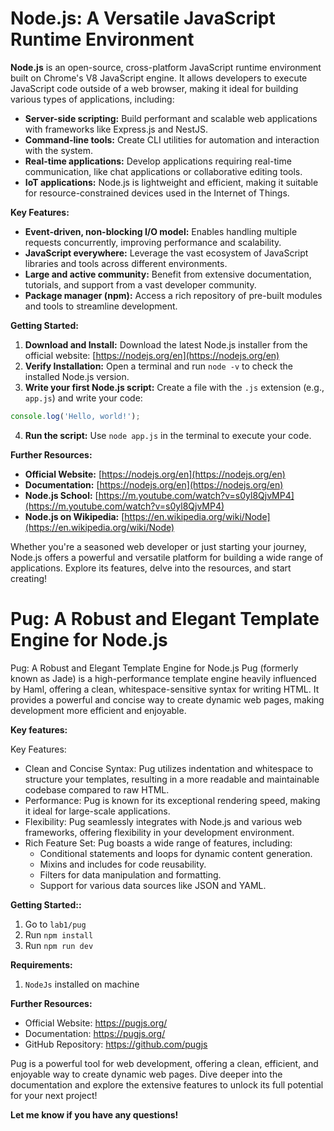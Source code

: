 
# Node.js: A Versatile JavaScript Runtime Environment

**Node.js** is an open-source, cross-platform JavaScript runtime environment built on Chrome's V8 JavaScript engine. It allows developers to execute JavaScript code outside of a web browser, making it ideal for building various types of applications, including:

* **Server-side scripting:** Build performant and scalable web applications with frameworks like Express.js and NestJS.
* **Command-line tools:** Create CLI utilities for automation and interaction with the system.
* **Real-time applications:** Develop applications requiring real-time communication, like chat applications or collaborative editing tools.
* **IoT applications:** Node.js is lightweight and efficient, making it suitable for resource-constrained devices used in the Internet of Things.

**Key Features:**

* **Event-driven, non-blocking I/O model:** Enables handling multiple requests concurrently, improving performance and scalability.
* **JavaScript everywhere:** Leverage the vast ecosystem of JavaScript libraries and tools across different environments.
* **Large and active community:** Benefit from extensive documentation, tutorials, and support from a vast developer community.
* **Package manager (npm):** Access a rich repository of pre-built modules and tools to streamline development.

**Getting Started:**

1. **Download and Install:** Download the latest Node.js installer from the official website: [https://nodejs.org/en](https://nodejs.org/en)
2. **Verify Installation:** Open a terminal and run `node -v` to check the installed Node.js version.
3. **Write your first Node.js script:** Create a file with the `.js` extension (e.g., `app.js`) and write your code:

```javascript
console.log('Hello, world!');
```

4. **Run the script:** Use `node app.js` in the terminal to execute your code.

**Further Resources:**

* **Official Website:** [https://nodejs.org/en](https://nodejs.org/en)
* **Documentation:** [https://nodejs.org/en](https://nodejs.org/en)
* **Node.js School:** [https://m.youtube.com/watch?v=s0yl8QjvMP4](https://m.youtube.com/watch?v=s0yl8QjvMP4)
* **Node.js on Wikipedia:** [https://en.wikipedia.org/wiki/Node](https://en.wikipedia.org/wiki/Node)

Whether you're a seasoned web developer or just starting your journey, Node.js offers a powerful and versatile platform for building a wide range of applications. Explore its features, delve into the resources, and start creating!

# Pug: A Robust and Elegant Template Engine for Node.js

Pug: A Robust and Elegant Template Engine for Node.js
Pug (formerly known as Jade) is a high-performance template engine heavily influenced by Haml, offering a clean, whitespace-sensitive syntax for writing HTML. It provides a powerful and concise way to create dynamic web pages, making development more efficient and enjoyable.

**Key features:**

Key Features:

* Clean and Concise Syntax: Pug utilizes indentation and whitespace to structure your templates, resulting in a more readable and maintainable codebase compared to raw HTML.
* Performance: Pug is known for its exceptional rendering speed, making it ideal for large-scale applications.
* Flexibility: Pug seamlessly integrates with Node.js and various web frameworks, offering flexibility in your development environment.
* Rich Feature Set: Pug boasts a wide range of features, including:
  * Conditional statements and loops for dynamic content generation.
  * Mixins and includes for code reusability.
  * Filters for data manipulation and formatting.
  * Support for various data sources like JSON and YAML.

**Getting Started::**

1. Go to `lab1/pug`
2. Run `npm install`
3. Run `npm run dev`

**Requirements:**

1. `NodeJs` installed on machine

**Further Resources:**

* Official Website: <https://pugjs.org/>
* Documentation: <https://pugjs.org/>
* GitHub Repository: <https://github.com/pugjs>

Pug is a powerful tool for web development, offering a clean, efficient, and enjoyable way to create dynamic web pages. Dive deeper into the documentation and explore the extensive features to unlock its full potential for your next project!

**Let me know if you have any questions!**
